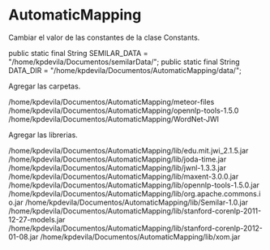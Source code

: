 # AutomaticMapping

Cambiar el valor de las constantes de la clase Constants.

public static final String SEMILAR_DATA = "/home/kpdevila/Documentos/semilarData/";
public static final String DATA_DIR = "/home/kpdevila/Documentos/AutomaticMapping/data/";


Agregar las carpetas.

/home/kpdevila/Documentos/AutomaticMapping/meteor-files
/home/kpdevila/Documentos/AutomaticMapping/opennlp-tools-1.5.0
/home/kpdevila/Documentos/AutomaticMapping/WordNet-JWI


Agregar las librerias.

/home/kpdevila/Documentos/AutomaticMapping/lib/edu.mit.jwi_2.1.5.jar
/home/kpdevila/Documentos/AutomaticMapping/lib/joda-time.jar
/home/kpdevila/Documentos/AutomaticMapping/lib/jwnl-1.3.3.jar
/home/kpdevila/Documentos/AutomaticMapping/lib/maxent-3.0.0.jar
/home/kpdevila/Documentos/AutomaticMapping/lib/opennlp-tools-1.5.0.jar
/home/kpdevila/Documentos/AutomaticMapping/lib/org.apache.commons.io.jar
/home/kpdevila/Documentos/AutomaticMapping/lib/Semilar-1.0.jar
/home/kpdevila/Documentos/AutomaticMapping/lib/stanford-corenlp-2011-12-27-models.jar
/home/kpdevila/Documentos/AutomaticMapping/lib/stanford-corenlp-2012-01-08.jar
/home/kpdevila/Documentos/AutomaticMapping/lib/xom.jar
